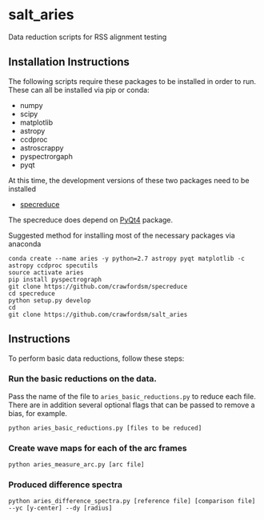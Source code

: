 # salt_aries

Data reduction scripts for RSS alignment testing

## Installation Instructions

The following scripts require these packages to be installed in order to run.  These can all be installed via pip or conda:

+ numpy
+ scipy
+ matplotlib
+ astropy
+ ccdproc
+ astroscrappy
+ pyspectrorgaph
+ pyqt


At this time, the development versions of these two packages need to be installed
+ [specreduce](https://github.com/crawfordsm/specreduce.git)

The specreduce does depend on [PyQt4](https://riverbankcomputing.com/software/pyqt/intro) package. 

Suggested method for installing most of the necessary packages via anaconda

    conda create --name aries -y python=2.7 astropy pyqt matplotlib -c astropy ccdproc specutils
    source activate aries
    pip install pyspectrograph 
    git clone https://github.com/crawfordsm/specreduce
    cd specreduce
    python setup.py develop
    cd 
    git clone https://github.com/crawfordsm/salt_aries


## Instructions

To perform basic data reductions, follow these steps:

### Run the basic reductions on the data.   

Pass the name of the file to `aries_basic_reductions.py` to reduce each file.   There are in addition several optional flags that can be passed to remove a bias, for example. 

    python aries_basic_reductions.py [files to be reduced] 

### Create wave maps for each of the arc frames
    python aries_measure_arc.py [arc file]

### Produced difference spectra
    python aries_difference_spectra.py [reference file] [comparison file] --yc [y-center] --dy [radius]
